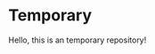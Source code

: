 <html>
<head>
<title>Tempo</title>
</head>
<body>
<h1>Temporary</h1>
Hello, this is an temporary repository!
</body>
</html>
